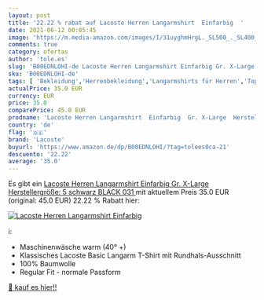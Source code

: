 ```yaml
---
layout: post
title: '22.22 % rabat auf Lacoste Herren Langarmshirt  Einfarbig  '
date: 2021-06-12 00:05:45
image: 'https://m.media-amazon.com/images/I/31uyghmHrgL._SL500_._SL400_.jpg'
comments: true
category: ofertas
author: 'tole.es'
slug: 'B00EDNLOHI-de Lacoste Herren Langarmshirt Einfarbig Gr. X-Large...'
sku: 'B00EDNLOHI-de'
tags: [ 'Bekleidung','Herrenbekleidung','Langarmshirts für Herren','Tops, T-Shirts & Hemden für Herren','lacoste', ]
actualPrice: 35.0 EUR
currency: EUR
price: 35.0
comparePrice: 45.0 EUR
prodname: 'Lacoste Herren Langarmshirt  Einfarbig  Gr. X-Large  Herstellergröße: 5   schwarz  BLACK 031 '
country: 'de'
flag: '🇩🇪'
brand: 'Lacoste'
buyurl: 'https://www.amazon.de/dp/B00EDNLOHI/?tag=tolees0ca-21'
descuento: '22.22'
average: '35.0'
---
```


Es gibt ein [Lacoste Herren Langarmshirt  Einfarbig  Gr. X-Large  Herstellergröße: 5   schwarz  BLACK 031 ](https://www.amazon.de/dp/B00EDNLOHI/?tag=tolees0ca-21) mit aktuellem Preis 35.0 EUR (original: 45.0 EUR) 22.22 % Rabatt hier:

[![Lacoste Herren Langarmshirt  Einfarbig  ](https://m.media-amazon.com/images/I/31uyghmHrgL._SL500_._SL400_.jpg)](https://www.amazon.de/dp/B00EDNLOHI/?tag=tolees0ca-21)

ℹ️:

- Maschinenwäsche warm (40° +)
- Klassisches Lacoste Basic Langarm T-Shirt mit Rundhals-Ausschnitt
- 100% Baumwolle
- Regular Fit - normale Passform

[🛒 kauf es hier!!](https://www.amazon.de/dp/B00EDNLOHI/?tag=tolees0ca-21)
